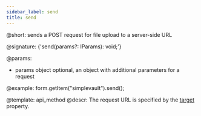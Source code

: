 ```yaml
---
sidebar_label: send
title: send
---          
```


@short: sends a POST request for file upload to a server-side URL

@signature: {'send(params?: IParams): void;'}

@params:
* params   object     optional, an object with additional parameters for a request


@example:
form.getItem("simplevault").send(); 


@template: api_method
@descr:
The request URL is specified by the [target](form/simplevault.md#addingsimplevault) property.

